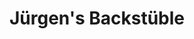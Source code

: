 ---
title: "Jürgen's Backstüble"
url: /niefern-oeschelbronn/juergens-backstueble/
shop: Bäckerei
---